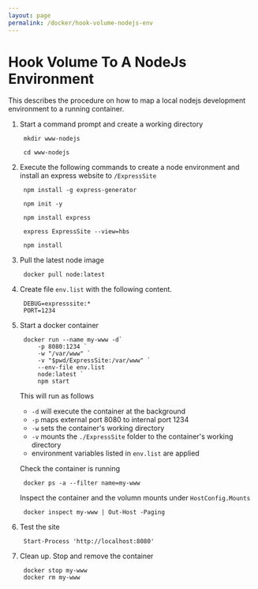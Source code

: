 ```yaml
---
layout: page
permalink: /docker/hook-volume-nodejs-env
---
```


# Hook Volume To A NodeJs Environment

This describes the procedure on how to map a local nodejs development environment to a running container.

1. Start a command prompt and create a working directory

        mkdir www-nodejs

        cd www-nodejs

1. Execute the following commands to create a node environment and install an express website to <code>/ExpressSite</code>

        npm install -g express-generator

        npm init -y

        npm install express

        express ExpressSite --view=hbs

        npm install

1. Pull the latest node image

        docker pull node:latest

1. Create file <code>env.list</code> with the following content.

        DEBUG=expresssite:*
        PORT=1234

1. Start a docker container

        docker run --name my-www -d`
            -p 8080:1234 `
            -w "/var/www" `
            -v "$pwd/ExpressSite:/var/www" `
            --env-file env.list
            node:latest `
            npm start

    This will run as follows
    * <code>-d</code> will execute the container at the background
    * <code>-p</code> maps external port 8080 to internal port 1234
    * <code>-w</code> sets the container's working directory
    * <code>-v</code> mounts the <code>./ExpressSite</code> folder to the container's working directory
    * environment variables listed in <code>env.list</code> are applied

    Check the container is running

        docker ps -a --filter name=my-www

    Inspect the container and the volumn mounts under <code>HostConfig.Mounts</code>

        docker inspect my-www | Out-Host -Paging

1. Test the site

        Start-Process 'http://localhost:8080'

1. Clean up. Stop and remove the container

        docker stop my-www
        docker rm my-www